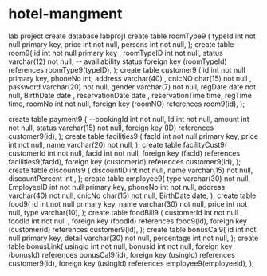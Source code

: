 # hotel-mangment
lab project
create database labproj1
create table roomType9 (
typeId int not null primary key,
price int not null,
persons int not null,
);
create table room9(
id int not null primary key ,
roomTypeID int not null,
status varchar(12) not null, -- availiability status
foreign key (roomTypeId) references roomType9(typeID),
);
create table customer9 (
 id int not null primary key,
 phoneNo int,
 address varchar(40) ,
 cnicNO char(15) not null ,
 password varchar(20) not null,
 gender varchar(7) not null,
 regDate date not null,
 BirthDate date ,
 reservationDate date ,
 reservationTime time,
 regTime time,
 roomNo int not null,
 foreign key (roomNO) references room9(id),
);


create table payment9 ( 
--bookingId int not null,
Id int not null,
amount int not null,
status varchar(15) not null,
foreign key (ID) references customer9(id),
);
create table facilities9 (
facId int not null primary key,
price int not null,
name varchar(20) not null,
);
create table facilityCust9(
customerId int not null,
facid int not null,
foreign key (facId) references facilities9(facId),
foreign key (customerId) references customer9(id),
);
create table discounts9 ( 
discountID int not null,
name varchar(15) not null,
discountPercent int ,
);
create table employee9(
type varchar(30) not null,
EmployeeID int not null primary key,
phoneNo int not null,
address varchar(40) not null,
cnicNo char(15) not null,
BirthDate date,
);
create table food9(
id int not null primary key,
name varchar(30) not null,
price int not null,
type varchar(10),
);
create table foodBill9 (
customerId int not null ,
foodId int not null ,
foreign key (foodId) references food9(id),
foreign key (customerid) references customer9(id), 
);
create table bonusCal9(
id int not null primary key,
detail varchar(30) not null,
percentage int not null,
);
create table bonusLink(
usingid int not null,
bonusid int not null,
foreign key (bonusId) references bonusCal9(id),
foreign key (usingId) references customer9(id),
foreign key (usingId) references employee9(employeeid),
);










